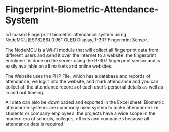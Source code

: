 # Fingerprint-Biometric-Attendance-System
 IoT-based Fingerprint biometric attendance system using NodeMCU(ESP8266).0.96” OLED Display,R-307 Fingerprint Sensor.

The NodeMCU is a Wi-Fi module that will collect all fingerprint data from different users and send it over the internet to a website. the fingerprint enrolment is done on the server using the R-307 fingerprint sensor and is easily available on all markets and online websites.

The Website uses the PHP File, which has a database and records of attendance, we login into the website, and mark attendance and you can collect all the attendance records of each user’s personal details as well as in and out timeing.

All data can also be downloaded and exported in the Excel sheet.
Biometric attendance systems are commonly used system to make attendance like students or company employees. the projects have a wide scope in the modern era of schools, colleges, offices and companies because all attendance data is required
